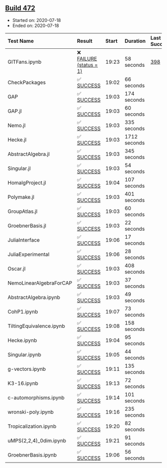 ## [Build 472](https://oscarci.mathematik.uni-kl.de/job/oscar-stable/472/)

* Started on: 2020-07-18
* Ended on: 2020-07-18

| Test Name    | Result | Start | Duration | Last Success | First Failure |
|:-------------|:-------|:------|:---------|:-------------|:--------------|
| GITFans.ipynb | ❌ [FAILURE (status = 1)](https://oscarci.mathematik.uni-kl.de/job/oscar-stable/472/artifact/logs/build-472/GITFans.ipynb.log) | 19:23 | 58 seconds | [398](https://oscarci.mathematik.uni-kl.de/job/oscar-stable/398/) | [399](https://oscarci.mathematik.uni-kl.de/job/oscar-stable/399/) |
| CheckPackages | ✅ [SUCCESS](https://oscarci.mathematik.uni-kl.de/job/oscar-stable/472/artifact/logs/build-472/CheckPackages.log) | 19:02 | 66 seconds |  |  |
| GAP | ✅ [SUCCESS](https://oscarci.mathematik.uni-kl.de/job/oscar-stable/472/artifact/logs/build-472/GAP.log) | 19:03 | 174 seconds |  |  |
| GAP.jl | ✅ [SUCCESS](https://oscarci.mathematik.uni-kl.de/job/oscar-stable/472/artifact/logs/build-472/GAP.jl.log) | 19:03 | 60 seconds |  |  |
| Nemo.jl | ✅ [SUCCESS](https://oscarci.mathematik.uni-kl.de/job/oscar-stable/472/artifact/logs/build-472/Nemo.jl.log) | 19:03 | 335 seconds |  |  |
| Hecke.jl | ✅ [SUCCESS](https://oscarci.mathematik.uni-kl.de/job/oscar-stable/472/artifact/logs/build-472/Hecke.jl.log) | 19:03 | 1712 seconds |  |  |
| AbstractAlgebra.jl | ✅ [SUCCESS](https://oscarci.mathematik.uni-kl.de/job/oscar-stable/472/artifact/logs/build-472/AbstractAlgebra.jl.log) | 19:03 | 345 seconds |  |  |
| Singular.jl | ✅ [SUCCESS](https://oscarci.mathematik.uni-kl.de/job/oscar-stable/472/artifact/logs/build-472/Singular.jl.log) | 19:03 | 54 seconds |  |  |
| HomalgProject.jl | ✅ [SUCCESS](https://oscarci.mathematik.uni-kl.de/job/oscar-stable/472/artifact/logs/build-472/HomalgProject.jl.log) | 19:04 | 107 seconds |  |  |
| Polymake.jl | ✅ [SUCCESS](https://oscarci.mathematik.uni-kl.de/job/oscar-stable/472/artifact/logs/build-472/Polymake.jl.log) | 19:03 | 401 seconds |  |  |
| GroupAtlas.jl | ✅ [SUCCESS](https://oscarci.mathematik.uni-kl.de/job/oscar-stable/472/artifact/logs/build-472/GroupAtlas.jl.log) | 19:03 | 60 seconds |  |  |
| GroebnerBasis.jl | ✅ [SUCCESS](https://oscarci.mathematik.uni-kl.de/job/oscar-stable/472/artifact/logs/build-472/GroebnerBasis.jl.log) | 19:03 | 22 seconds |  |  |
| JuliaInterface | ✅ [SUCCESS](https://oscarci.mathematik.uni-kl.de/job/oscar-stable/472/artifact/logs/build-472/JuliaInterface.log) | 19:06 | 17 seconds |  |  |
| JuliaExperimental | ✅ [SUCCESS](https://oscarci.mathematik.uni-kl.de/job/oscar-stable/472/artifact/logs/build-472/JuliaExperimental.log) | 19:06 | 28 seconds |  |  |
| Oscar.jl | ✅ [SUCCESS](https://oscarci.mathematik.uni-kl.de/job/oscar-stable/472/artifact/logs/build-472/Oscar.jl.log) | 19:03 | 408 seconds |  |  |
| NemoLinearAlgebraForCAP | ✅ [SUCCESS](https://oscarci.mathematik.uni-kl.de/job/oscar-stable/472/artifact/logs/build-472/NemoLinearAlgebraForCAP.log) | 19:03 | 37 seconds |  |  |
| AbstractAlgebra.ipynb | ✅ [SUCCESS](https://oscarci.mathematik.uni-kl.de/job/oscar-stable/472/artifact/logs/build-472/AbstractAlgebra.ipynb.log) | 19:03 | 49 seconds |  |  |
| CohP1.ipynb | ✅ [SUCCESS](https://oscarci.mathematik.uni-kl.de/job/oscar-stable/472/artifact/logs/build-472/CohP1.ipynb.log) | 19:07 | 73 seconds |  |  |
| TiltingEquivalence.ipynb | ✅ [SUCCESS](https://oscarci.mathematik.uni-kl.de/job/oscar-stable/472/artifact/logs/build-472/TiltingEquivalence.ipynb.log) | 19:08 | 158 seconds |  |  |
| Hecke.ipynb | ✅ [SUCCESS](https://oscarci.mathematik.uni-kl.de/job/oscar-stable/472/artifact/logs/build-472/Hecke.ipynb.log) | 19:04 | 95 seconds |  |  |
| Singular.ipynb | ✅ [SUCCESS](https://oscarci.mathematik.uni-kl.de/job/oscar-stable/472/artifact/logs/build-472/Singular.ipynb.log) | 19:05 | 44 seconds |  |  |
| g-vectors.ipynb | ✅ [SUCCESS](https://oscarci.mathematik.uni-kl.de/job/oscar-stable/472/artifact/logs/build-472/g-vectors.ipynb.log) | 19:11 | 135 seconds |  |  |
| K3-16.ipynb | ✅ [SUCCESS](https://oscarci.mathematik.uni-kl.de/job/oscar-stable/472/artifact/logs/build-472/K3-16.ipynb.log) | 19:13 | 72 seconds |  |  |
| c-automorphisms.ipynb | ✅ [SUCCESS](https://oscarci.mathematik.uni-kl.de/job/oscar-stable/472/artifact/logs/build-472/c-automorphisms.ipynb.log) | 19:14 | 101 seconds |  |  |
| wronski-poly.ipynb | ✅ [SUCCESS](https://oscarci.mathematik.uni-kl.de/job/oscar-stable/472/artifact/logs/build-472/wronski-poly.ipynb.log) | 19:16 | 235 seconds |  |  |
| Tropicalization.ipynb | ✅ [SUCCESS](https://oscarci.mathematik.uni-kl.de/job/oscar-stable/472/artifact/logs/build-472/Tropicalization.ipynb.log) | 19:20 | 82 seconds |  |  |
| uMPS(2,2,4)_0dim.ipynb | ✅ [SUCCESS](https://oscarci.mathematik.uni-kl.de/job/oscar-stable/472/artifact/logs/build-472/uMPS-2-2-4-_0dim.ipynb.log) | 19:21 | 91 seconds |  |  |
| GroebnerBasis.ipynb | ✅ [SUCCESS](https://oscarci.mathematik.uni-kl.de/job/oscar-stable/472/artifact/logs/build-472/GroebnerBasis.ipynb.log) | 19:06 | 56 seconds |  |  |
